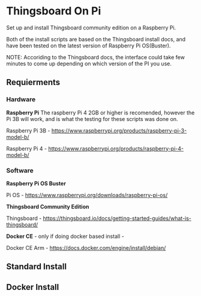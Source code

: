 # Thingsboard On Pi
Set up and install Thingsboard community edition on a Raspberry Pi. 

Both of the install scripts are based on the Thingsboard install docs, and have been tested on the latest version of Raspberry Pi OS(Buster).

NOTE: Accoriding to the Thingsboard docs, the interface could take few minutes to come up depending on which version of the PI you use.

## Requierments

### Hardware

**Raspberry Pi**
The raspberry Pi 4 2GB or higher is recomended, however the Pi 3B will work, and is what the testing for these scripts was done on.

Raspberry Pi 3B - https://www.raspberrypi.org/products/raspberry-pi-3-model-b/

Raspberry Pi 4 - https://www.raspberrypi.org/products/raspberry-pi-4-model-b/

### Software

**Raspberry Pi OS Buster**

Pi OS - https://www.raspberrypi.org/downloads/raspberry-pi-os/

**Thingsboard Community Edition**

Thingsboard - https://thingsboard.io/docs/getting-started-guides/what-is-thingsboard/

**Docker CE** - only if doing docker based install -

Docker CE Arm - https://docs.docker.com/engine/install/debian/

## Standard Install

## Docker Install
